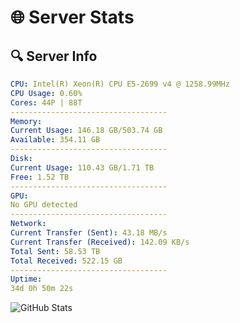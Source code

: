 # 🌐 Server Stats
## 🔍 Server Info
```yaml
CPU: Intel(R) Xeon(R) CPU E5-2699 v4 @ 1258.99MHz
CPU Usage: 0.60%
Cores: 44P | 88T
-----------------------------------
Memory:
Current Usage: 146.18 GB/503.74 GB
Available: 354.11 GB
-----------------------------------
Disk:
Current Usage: 110.43 GB/1.71 TB
Free: 1.52 TB
-----------------------------------
GPU:
No GPU detected
-----------------------------------
Network:
Current Transfer (Sent): 43.18 MB/s
Current Transfer (Received): 142.09 KB/s
Total Sent: 58.53 TB
Total Received: 522.15 GB
-----------------------------------
Uptime:
34d 0h 50m 22s
```
![GitHub Stats](https://img.shields.io/badge/Updated-2025-04-10_22:13:11-blue)